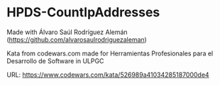 # HPDS-CountIpAddresses
Made with Álvaro Saúl Rodríguez Alemán (https://github.com/alvarosaulrodriguezaleman)

Kata from codewars.com made for Herramientas Profesionales para el Desarrollo de Software in ULPGC

URL: https://www.codewars.com/kata/526989a41034285187000de4

